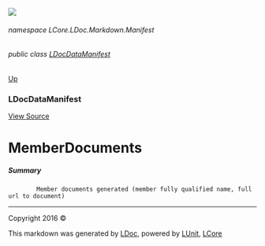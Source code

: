 ![](Content/LDoc-banner-small.png "")

###### namespace LCore.LDoc.Markdown.Manifest

###### public class [LDocDataManifest](docs/LDocDataManifest.md)
[Up](docs/LDocDataManifest.md)

### LDocDataManifest
[View Source](Markdown/Manifest/LDocDataManifest.cs)

# MemberDocuments

##### Summary

            Member documents generated (member fully qualified name, full url to document)
            



---

Copyright 2016 &copy; [](../README.md) [](../TableOfContents.md)

This markdown was generated by [LDoc](https://github.com/CodeSingularity/LDoc), powered by [LUnit](https://github.com/CodeSingularity/LUnit), [LCore](https://github.com/CodeSingularity/LCore)
